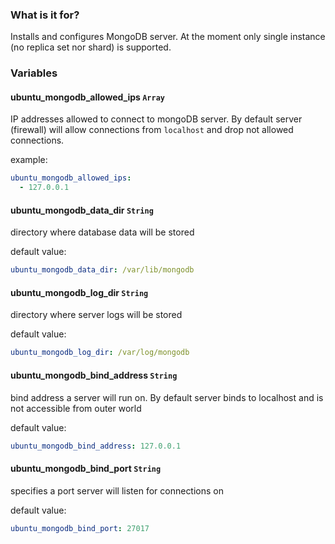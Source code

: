 ### What is it for?

Installs and configures MongoDB server. At the moment only single instance (no replica set nor shard) is supported. 

### Variables

#### ubuntu_mongodb_allowed_ips `Array`

IP addresses allowed to connect to mongoDB server. By default server (firewall)
will allow connections from `localhost` and drop not allowed connections.

example:

```yaml
ubuntu_mongodb_allowed_ips:
  - 127.0.0.1
```

#### ubuntu_mongodb_data_dir `String`

directory where database data will be stored

default value:

```yaml
ubuntu_mongodb_data_dir: /var/lib/mongodb
```

#### ubuntu_mongodb_log_dir `String`

directory where server logs will be stored

default value:

```yaml
ubuntu_mongodb_log_dir: /var/log/mongodb
```

#### ubuntu_mongodb_bind_address `String`

bind address a server will run on. By default server binds to localhost and is not accessible from outer world

default value:

```yaml
ubuntu_mongodb_bind_address: 127.0.0.1
```

#### ubuntu_mongodb_bind_port `String`

specifies a port server will listen for connections on

default value:

```yaml
ubuntu_mongodb_bind_port: 27017
```
